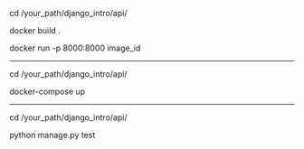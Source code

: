 cd /your_path/django_intro/api/

docker build .

docker run -p 8000:8000 image_id

----------------------------------

cd /your_path/django_intro/api/

docker-compose up

----------------------------------

cd /your_path/django_intro/api/

python manage.py test
